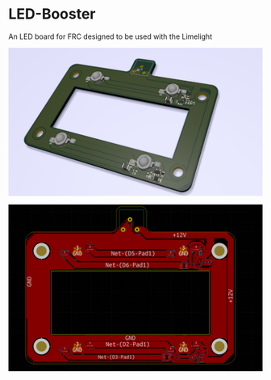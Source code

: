 # LED-Booster

An LED board for FRC designed to be used with the Limelight


![3D Render](https://github.com/Ethancao123/LED-Booster/blob/master/img/3D.png)

![PCB](https://github.com/Ethancao123/LED-Booster/blob/master/img/PCB.png)

